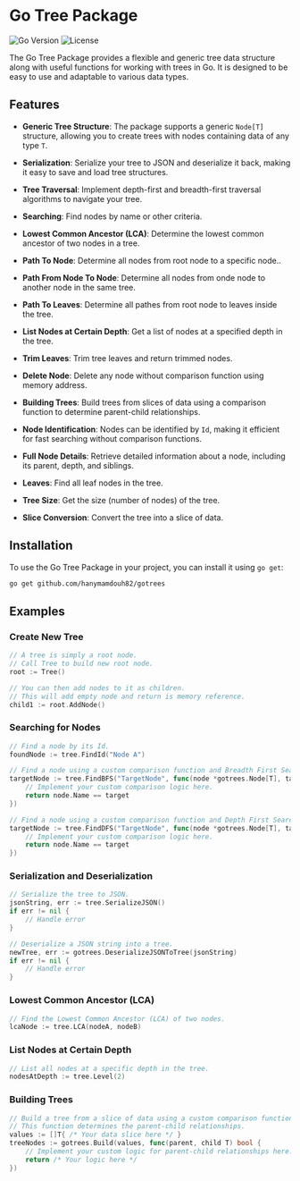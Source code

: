 # Go Tree Package

![Go Version](https://img.shields.io/badge/Go-v1.21%2B-blue)
![License](https://img.shields.io/badge/License-MIT-green)

The Go Tree Package provides a flexible and generic tree data structure along with useful functions for working with trees in Go. It is designed to be easy to use and adaptable to various data types.

## Features

- **Generic Tree Structure**: The package supports a generic `Node[T]` structure, allowing you to create trees with nodes containing data of any type `T`.

- **Serialization**: Serialize your tree to JSON and deserialize it back, making it easy to save and load tree structures.

- **Tree Traversal**: Implement depth-first and breadth-first traversal algorithms to navigate your tree.

- **Searching**: Find nodes by name or other criteria.

- **Lowest Common Ancestor (LCA)**: Determine the lowest common ancestor of two nodes in a tree.

- **Path To Node**: Determine all nodes from root node to a specific node..

- **Path From Node To Node**: Determine all nodes from onde node to another node in the same tree.

- **Path To Leaves**: Determine all pathes from root node to leaves inside the tree.

- **List Nodes at Certain Depth**: Get a list of nodes at a specified depth in the tree.

- **Trim Leaves**: Trim tree leaves and return trimmed nodes.

- **Delete Node**: Delete any node without comparison function using memory address.

- **Building Trees**: Build trees from slices of data using a comparison function to determine parent-child relationships.

- **Node Identification**: Nodes can be identified by `Id`, making it efficient for fast searching without comparison functions.

- **Full Node Details**: Retrieve detailed information about a node, including its parent, depth, and siblings.

- **Leaves**: Find all leaf nodes in the tree.

- **Tree Size**: Get the size (number of nodes) of the tree.

- **Slice Conversion**: Convert the tree into a slice of data.

## Installation

To use the Go Tree Package in your project, you can install it using `go get`:

```bash
go get github.com/hanymamdouh82/gotrees
```

## Examples

### Create New Tree

```go
// A tree is simply a root node.
// Call Tree to build new root node.
root := Tree()

// You can then add nodes to it as children.
// This will add empty node and return is memory reference.
child1 := root.AddNode()
```

### Searching for Nodes

```go
// Find a node by its Id.
foundNode := tree.FindId("Node A")

// Find a node using a custom comparison function and Breadth First Search (BFS).
targetNode := tree.FindBFS("TargetNode", func(node *gotrees.Node[T], target interface{}) bool {
    // Implement your custom comparison logic here.
    return node.Name == target
})

// Find a node using a custom comparison function and Depth First Search (DFS).
targetNode := tree.FindDFS("TargetNode", func(node *gotrees.Node[T], target interface{}) bool {
    // Implement your custom comparison logic here.
    return node.Name == target
})
```
### Serialization and Deserialization

```go
// Serialize the tree to JSON.
jsonString, err := tree.SerializeJSON()
if err != nil {
    // Handle error
}

// Deserialize a JSON string into a tree.
newTree, err := gotrees.DeserializeJSONToTree(jsonString)
if err != nil {
    // Handle error
}

```

### Lowest Common Ancestor (LCA)

```go
// Find the Lowest Common Ancestor (LCA) of two nodes.
lcaNode := tree.LCA(nodeA, nodeB)
```

### List Nodes at Certain Depth

```go
// List all nodes at a specific depth in the tree.
nodesAtDepth := tree.Level(2)
```

### Building Trees

```go
// Build a tree from a slice of data using a custom comparison function.
// This function determines the parent-child relationships.
values := []T{ /* Your data slice here */ }
treeNodes := gotrees.Build(values, func(parent, child T) bool {
    // Implement your custom logic for parent-child relationships here.
    return /* Your logic here */
})
```
